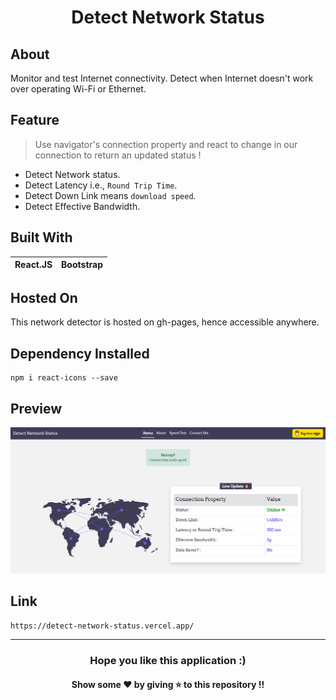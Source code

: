 <h1 align='center'>Detect Network Status</h1>

## About 
Monitor and test Internet connectivity. Detect when Internet doesn't work over operating Wi-Fi or Ethernet.

## Feature
> Use navigator's connection property and react to change in our connection to return an updated status !

* Detect Network status.
* Detect Latency i.e., `Round Trip Time`.
* Detect Down Link means `download speed`.
* Detect Effective Bandwidth.

## Built With
|React.JS|Bootstrap|
|---|---|

## Hosted On
This network detector is hosted on gh-pages, hence accessible anywhere.

## Dependency Installed
```
npm i react-icons --save
```

## Preview
![preview](https://github.com/TheNewC0der-24/Detect-Network-Status/blob/master/Preview/Preview.png)

## Link
```
https://detect-network-status.vercel.app/
```

--- 
<h3 align='center'>Hope you like this application :)</h3>
<h4 align='center'>Show some ❤️ by giving ⭐ to this repository !!</h4>

